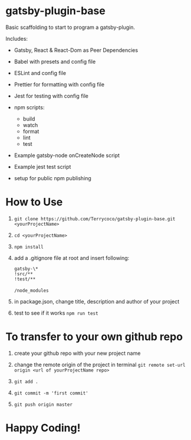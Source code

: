 # gatsby-plugin-base

Basic scaffolding to start to program a gatsby-plugin.

Includes:

- Gatsby, React & React-Dom as Peer Dependencies
- Babel with presets and config file
- ESLint and config file
- Prettier for formatting with config file
- Jest for testing with config file
- npm scripts:

  - build
  - watch
  - format
  - lint
  - test

- Example gatsby-node onCreateNode script
- Example jest test script
- setup for public npm publishing

# How to Use

1. `git clone https://github.com/Terrycoco/gatsby-plugin-base.git <yourProjectName>`

2. `cd <yourProjectName>`

3. `npm install`

4. add a .gitignore file at root and insert following:

   `gatsby-\*`<br>
   `!src/**`<br>
   `!test/**`<br>
   <br>
   `/node_modules`

5. in package.json, change title, description and author of your project

6. test to see if it works `npm run test`

# To transfer to your own github repo

1. create your github repo with your new project name

2. change the remote origin of the project in terminal
   `git remote set-url origin <url of yourProjectName repo>`

3. `git add .`

4. `git commit -m 'first commit'`

5. `git push origin master`

# Happy Coding!
